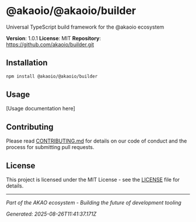# @akaoio/@akaoio/builder

Universal TypeScript build framework for the @akaoio ecosystem

**Version**: 1.0.1
**License**: MIT
**Repository**: https://github.com/akaoio/builder.git

## Installation

```bash
npm install @akaoio/@akaoio/builder
```

## Usage

[Usage documentation here]

## Contributing

Please read [CONTRIBUTING.md](../../CONTRIBUTING.md) for details on our code of conduct and the process for submitting pull requests.

## License

This project is licensed under the MIT License - see the [LICENSE](LICENSE) file for details.

---

*Part of the AKAO ecosystem - Building the future of development tooling*

*Generated: 2025-08-26T11:41:37.171Z*
